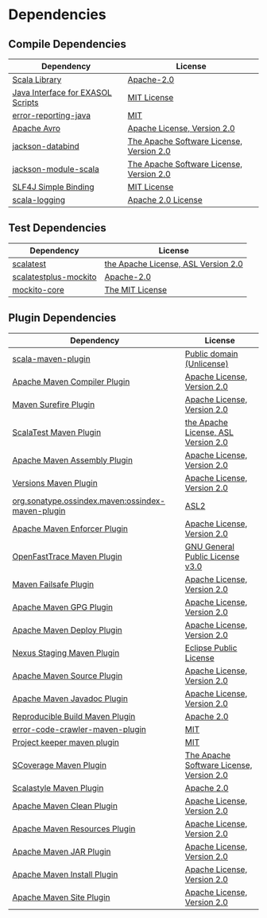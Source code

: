 <!-- @formatter:off -->
# Dependencies

## Compile Dependencies

| Dependency                             | License                                       |
| -------------------------------------- | --------------------------------------------- |
| [Scala Library][0]                     | [Apache-2.0][1]                               |
| [Java Interface for EXASOL Scripts][2] | [MIT License][3]                              |
| [error-reporting-java][4]              | [MIT][5]                                      |
| [Apache Avro][6]                       | [Apache License, Version 2.0][7]              |
| [jackson-databind][8]                  | [The Apache Software License, Version 2.0][9] |
| [jackson-module-scala][10]             | [The Apache Software License, Version 2.0][7] |
| [SLF4J Simple Binding][12]             | [MIT License][13]                             |
| [scala-logging][14]                    | [Apache 2.0 License][15]                      |

## Test Dependencies

| Dependency                  | License                                   |
| --------------------------- | ----------------------------------------- |
| [scalatest][16]             | [the Apache License, ASL Version 2.0][17] |
| [scalatestplus-mockito][18] | [Apache-2.0][17]                          |
| [mockito-core][20]          | [The MIT License][21]                     |

## Plugin Dependencies

| Dependency                                              | License                                       |
| ------------------------------------------------------- | --------------------------------------------- |
| [scala-maven-plugin][22]                                | [Public domain (Unlicense)][23]               |
| [Apache Maven Compiler Plugin][24]                      | [Apache License, Version 2.0][7]              |
| [Maven Surefire Plugin][26]                             | [Apache License, Version 2.0][7]              |
| [ScalaTest Maven Plugin][28]                            | [the Apache License, ASL Version 2.0][17]     |
| [Apache Maven Assembly Plugin][30]                      | [Apache License, Version 2.0][7]              |
| [Versions Maven Plugin][32]                             | [Apache License, Version 2.0][7]              |
| [org.sonatype.ossindex.maven:ossindex-maven-plugin][34] | [ASL2][9]                                     |
| [Apache Maven Enforcer Plugin][36]                      | [Apache License, Version 2.0][7]              |
| [OpenFastTrace Maven Plugin][38]                        | [GNU General Public License v3.0][39]         |
| [Maven Failsafe Plugin][40]                             | [Apache License, Version 2.0][7]              |
| [Apache Maven GPG Plugin][42]                           | [Apache License, Version 2.0][7]              |
| [Apache Maven Deploy Plugin][44]                        | [Apache License, Version 2.0][7]              |
| [Nexus Staging Maven Plugin][46]                        | [Eclipse Public License][47]                  |
| [Apache Maven Source Plugin][48]                        | [Apache License, Version 2.0][7]              |
| [Apache Maven Javadoc Plugin][50]                       | [Apache License, Version 2.0][7]              |
| [Reproducible Build Maven Plugin][52]                   | [Apache 2.0][9]                               |
| [error-code-crawler-maven-plugin][54]                   | [MIT][5]                                      |
| [Project keeper maven plugin][56]                       | [MIT][5]                                      |
| [SCoverage Maven Plugin][58]                            | [The Apache Software License, Version 2.0][9] |
| [Scalastyle Maven Plugin][60]                           | [Apache 2.0][15]                              |
| [Apache Maven Clean Plugin][62]                         | [Apache License, Version 2.0][7]              |
| [Apache Maven Resources Plugin][64]                     | [Apache License, Version 2.0][7]              |
| [Apache Maven JAR Plugin][66]                           | [Apache License, Version 2.0][7]              |
| [Apache Maven Install Plugin][68]                       | [Apache License, Version 2.0][9]              |
| [Apache Maven Site Plugin][70]                          | [Apache License, Version 2.0][7]              |

[56]: https://github.com/exasol/project-keeper-maven-plugin
[58]: https://scoverage.github.io/scoverage-maven-plugin/1.4.1/
[18]: https://github.com/scalatest/scalatestplus-mockito
[4]: https://github.com/exasol/error-reporting-java
[17]: http://www.apache.org/licenses/LICENSE-2.0
[10]: http://wiki.fasterxml.com/JacksonModuleScala
[9]: http://www.apache.org/licenses/LICENSE-2.0.txt
[60]: http://www.scalastyle.org
[26]: https://maven.apache.org/surefire/maven-surefire-plugin/
[46]: http://www.sonatype.com/public-parent/nexus-maven-plugins/nexus-staging/nexus-staging-maven-plugin/
[15]: http://www.apache.org/licenses/LICENSE-2.0.html
[16]: http://www.scalatest.org
[5]: https://opensource.org/licenses/MIT
[20]: https://github.com/mockito/mockito
[40]: https://maven.apache.org/surefire/maven-failsafe-plugin/
[32]: http://www.mojohaus.org/versions-maven-plugin/
[24]: https://maven.apache.org/plugins/maven-compiler-plugin/
[64]: https://maven.apache.org/plugins/maven-resources-plugin/
[38]: https://github.com/itsallcode/openfasttrace-maven-plugin
[62]: https://maven.apache.org/plugins/maven-clean-plugin/
[0]: https://www.scala-lang.org/
[8]: http://github.com/FasterXML/jackson
[44]: https://maven.apache.org/plugins/maven-deploy-plugin/
[47]: http://www.eclipse.org/legal/epl-v10.html
[23]: http://unlicense.org/
[1]: https://www.apache.org/licenses/LICENSE-2.0
[28]: https://www.scalatest.org/user_guide/using_the_scalatest_maven_plugin
[21]: https://github.com/mockito/mockito/blob/main/LICENSE
[52]: http://zlika.github.io/reproducible-build-maven-plugin
[70]: https://maven.apache.org/plugins/maven-site-plugin/
[39]: https://www.gnu.org/licenses/gpl-3.0.html
[13]: http://www.opensource.org/licenses/mit-license.php
[7]: https://www.apache.org/licenses/LICENSE-2.0.txt
[36]: https://maven.apache.org/enforcer/maven-enforcer-plugin/
[2]: http://www.exasol.com
[6]: https://avro.apache.org
[68]: http://maven.apache.org/plugins/maven-install-plugin/
[34]: https://sonatype.github.io/ossindex-maven/maven-plugin/
[42]: https://maven.apache.org/plugins/maven-gpg-plugin/
[22]: http://github.com/davidB/scala-maven-plugin
[14]: https://github.com/lightbend/scala-logging
[48]: https://maven.apache.org/plugins/maven-source-plugin/
[3]: LICENSE-exasol-script-api.txt
[12]: http://www.slf4j.org
[50]: https://maven.apache.org/plugins/maven-javadoc-plugin/
[54]: https://github.com/exasol/error-code-crawler-maven-plugin
[66]: https://maven.apache.org/plugins/maven-jar-plugin/
[30]: https://maven.apache.org/plugins/maven-assembly-plugin/
